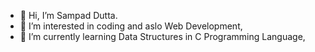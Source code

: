 - 👋 Hi, I’m Sampad Dutta.
- 👀 I’m interested in coding and aslo Web Development,
- 🌱 I’m currently learning Data Structures in C Programming Language,

<!---
SampadGiThUb/SampadGiThUb is a ✨ special ✨ repository because its `README.md` (this file) appears on your GitHub profile.
You can click the Preview link to take a look at your changes.
--->
